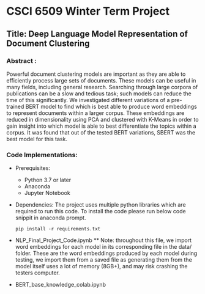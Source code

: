 # CSCI 6509 Winter Term Project

## Title: Deep Language Model Representation of Document Clustering

### Abstract : 
Powerful document clustering models are important as they are able to efficiently process large sets of documents. These models can be useful in many fields, including general research. Searching through large corpora of publications can be a slow and tedious task; such models can reduce the time of this significantly. We investigated different variations of a pre-trained BERT model to find which is best able to produce word embeddings to represent documents within a larger corpus. These embeddings are reduced in dimensionality using PCA and clustered with K-Means in order to gain insight into which model is able to best differentiate the topics within a corpus. It was found that out of the tested BERT variations, SBERT was the best model for this task.



### Code Implementations:
* Prerequisites:
    * Python 3.7 or later
    * Anaconda 
    * Jupyter Notebook


* Dependencies:
    The project uses multiple python libraries which are required to run this code. To install the code please run below code snippit in anaconda prompt.

    `pip install -r requirements.txt`
    
* NLP_Final_Project_Code.ipynb ** Note: throughout this file, we import word embeddings for each model in its corresponding file in the data/ folder. These are the word embeddings produced by each model during testing, we import them from a saved file as generating them from the model itself uses a lot of memory (8GB+), and may risk crashing the testers computer.


* BERT_base_knowledge_colab.ipynb
